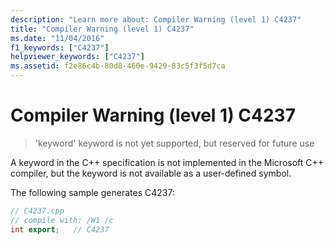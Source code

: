 ```yaml
---
description: "Learn more about: Compiler Warning (level 1) C4237"
title: "Compiler Warning (level 1) C4237"
ms.date: "11/04/2016"
f1_keywords: ["C4237"]
helpviewer_keywords: ["C4237"]
ms.assetid: f2e86c4b-80d8-460e-9429-83c5f3f5d7ca
---
```

# Compiler Warning (level 1) C4237

> 'keyword' keyword is not yet supported, but reserved for future use

A keyword in the C++ specification is not implemented in the Microsoft C++ compiler, but the keyword is not available as a user-defined symbol.

The following sample generates C4237:

```cpp
// C4237.cpp
// compile with: /W1 /c
int export;   // C4237
```
